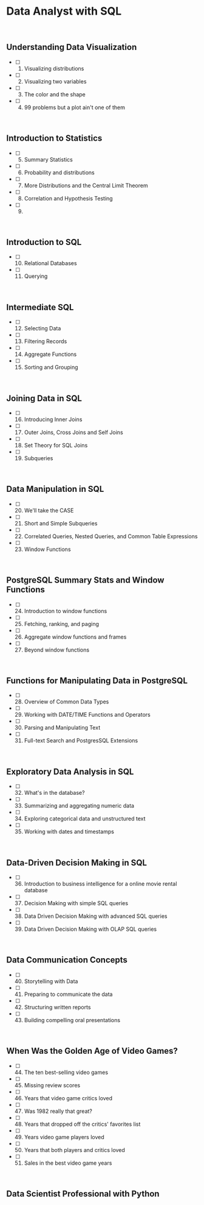 # Data Analyst with SQL
<br>

## Understanding Data Visualization

- [ ] 01. Visualizing distributions
- [ ] 02. Visualizing two variables
- [ ] 03. The color and the shape
- [ ] 04. 99 problems but a plot ain't one of them
<br>

## Introduction to Statistics

- [ ] 05. Summary Statistics
- [ ] 06. Probability and distributions
- [ ] 07. More Distributions and the Central Limit Theorem
- [ ] 08. Correlation and Hypothesis Testing
- [ ] 09. 
<br>

## Introduction to SQL

- [ ] 10. Relational Databases
- [ ] 11. Querying
<br>

## Intermediate SQL

- [ ] 12. Selecting Data
- [ ] 13. Filtering Records
- [ ] 14. Aggregate Functions
- [ ] 15. Sorting and Grouping
<br>

## Joining Data in SQL

- [ ] 16. Introducing Inner Joins
- [ ] 17. Outer Joins, Cross Joins and Self Joins
- [ ] 18. Set Theory for SQL Joins
- [ ] 19. Subqueries
<br>

## Data Manipulation in SQL

- [ ] 20. We'll take the CASE
- [ ] 21. Short and Simple Subqueries
- [ ] 22. Correlated Queries, Nested Queries, and Common Table Expressions
- [ ] 23. Window Functions

<br>

## PostgreSQL Summary Stats and Window Functions

- [ ] 24. Introduction to window functions
- [ ] 25. Fetching, ranking, and paging
- [ ] 26. Aggregate window functions and frames
- [ ] 27. Beyond window functions
<br>

## Functions for Manipulating Data in PostgreSQL

- [ ] 28. Overview of Common Data Types
- [ ] 29. Working with DATE/TIME Functions and Operators
- [ ] 30. Parsing and Manipulating Text
- [ ] 31. Full-text Search and PostgresSQL Extensions
<br>

## Exploratory Data Analysis in SQL

- [ ] 32. What's in the database?
- [ ] 33. Summarizing and aggregating numeric data
- [ ] 34. Exploring categorical data and unstructured text
- [ ] 35. Working with dates and timestamps
<br>

## Data-Driven Decision Making in SQL

- [ ] 36. Introduction to business intelligence for a online movie rental database
- [ ] 37. Decision Making with simple SQL queries
- [ ] 38. Data Driven Decision Making with advanced SQL queries
- [ ] 39. Data Driven Decision Making with OLAP SQL queries
<br>

## Data Communication Concepts

- [ ] 40. Storytelling with Data
- [ ] 41. Preparing to communicate the data
- [ ] 42. Structuring written reports
- [ ] 43. Building compelling oral presentations
<br>

## When Was the Golden Age of Video Games?

- [ ] 44. The ten best-selling video games
- [ ] 45. Missing review scores
- [ ] 46. Years that video game critics loved
- [ ] 47. Was 1982 really that great?
- [ ] 48. Years that dropped off the critics' favorites list
- [ ] 49. Years video game players loved
- [ ] 50. Years that both players and critics loved
- [ ] 51. Sales in the best video game years
<br>



## Data Scientist Professional with Python
